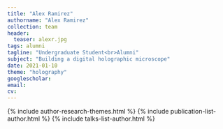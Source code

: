 ```yaml
---
title: "Alex Ramirez"
authorname: "Alex Ramirez"
collection: team
header:
  teaser: alexr.jpg
tags: alumni
tagline: "Undergraduate Student<br>Alumni"
subject: "Building a digital holographic microscope"
date: 2021-01-10
theme: "holography"
googlescholar: 
email: 
cv: 
---
```


<p align= "justify">

{% include author-research-themes.html %}
{% include publication-list-author.html %}
{% include talks-list-author.html %}